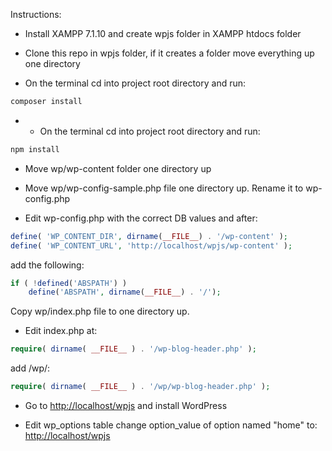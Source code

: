 Instructions:

- Install XAMPP 7.1.10 and create wpjs folder in XAMPP htdocs folder

- Clone this repo in wpjs folder, if it creates a folder move everything up one directory

- On the terminal cd into project root directory and run:
```bash
composer install
```
- - On the terminal cd into project root directory and run:
```bash
npm install
```
- Move wp/wp-content folder one directory up

- Move wp/wp-config-sample.php file one directory up. Rename it to wp-config.php

- Edit wp-config.php with the correct DB values and after:
```php
define( 'WP_CONTENT_DIR', dirname(__FILE__) . '/wp-content' );
define( 'WP_CONTENT_URL', 'http://localhost/wpjs/wp-content' );
```
add the following:
```php
if ( !defined('ABSPATH') )
	define('ABSPATH', dirname(__FILE__) . '/');
```
Copy wp/index.php file to one directory up.

- Edit index.php at:
```php
require( dirname( __FILE__ ) . '/wp-blog-header.php' );
```
add /wp/:
```php
require( dirname( __FILE__ ) . '/wp/wp-blog-header.php' );
```
- Go to [http://localhost/wpjs](http://localhost/wpjs) and install WordPress

- Edit wp_options table change option_value of option named "home" to: [http://localhost/wpjs](http://localhost/wpjs)
